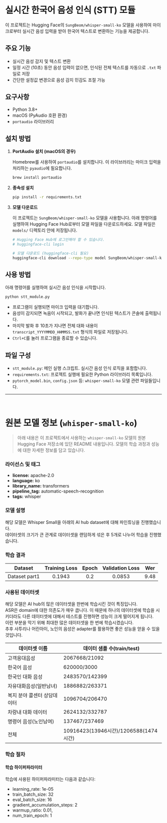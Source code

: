 # 실시간 한국어 음성 인식 (STT) 모듈

이 프로젝트는 Hugging Face의 `SungBeom/whisper-small-ko` 모델을 사용하여 마이크로부터 실시간 음성 입력을 받아 한국어 텍스트로 변환하는 기능을 제공합니다.

## 주요 기능

-   실시간 음성 감지 및 텍스트 변환
-   일정 시간 (10초) 동안 음성 입력이 없으면, 인식된 전체 텍스트를 자동으로 `.txt` 파일로 저장
-   간단한 설정값 변경으로 음성 감지 민감도 조절 가능

## 요구사항

-   Python 3.8+
-   macOS (PyAudio 호환 환경)
-   `portaudio` 라이브러리

## 설치 방법

1.  **PortAudio 설치 (macOS의 경우)**

    Homebrew를 사용하여 `portaudio`를 설치합니다. 이 라이브러리는 마이크 입력을 처리하는 `pyaudio`에 필요합니다.
    ```bash
    brew install portaudio
    ```

2.  **종속성 설치**

    ```bash
    pip install -r requirements.txt
    ```

3.  **모델 다운로드**

    이 프로젝트는 `SungBeom/whisper-small-ko` 모델을 사용합니다. 아래 명령어를 실행하여 Hugging Face Hub로부터 모델 파일을 다운로드하세요. 모델 파일은 `models/` 디렉토리 안에 저장됩니다.

    ```bash
    # Hugging Face Hub에 로그인해야 할 수 있습니다.
    # huggingface-cli login

    # 모델 다운로드 (huggingface-cli 필요)
    huggingface-cli download --repo-type model SungBeom/whisper-small-ko --local-dir models
    ```

## 사용 방법

아래 명령어를 실행하여 실시간 음성 인식을 시작합니다.

```bash
python stt_module.py
```

-   프로그램이 실행되면 마이크 입력을 대기합니다.
-   음성이 감지되면 녹음이 시작되고, 발화가 끝나면 인식된 텍스트가 콘솔에 출력됩니다.
-   마지막 발화 후 10초가 지나면 전체 대화 내용이 `transcript_YYYYMMDD_HHMMSS.txt` 형식의 파일로 저장됩니다.
-   `Ctrl+C`를 눌러 프로그램을 종료할 수 있습니다.

## 파일 구성

-   `stt_module.py`: 메인 실행 스크립트. 실시간 음성 인식 로직을 포함합니다.
-   `requirements.txt`: 프로젝트 실행에 필요한 Python 라이브러리 목록입니다.
-   `pytorch_model.bin`, `config.json` 등: `whisper-small-ko` 모델 관련 파일들입니다.

---
<br>

# 원본 모델 정보 (`whisper-small-ko`)

> 아래 내용은 이 프로젝트에서 사용하는 `whisper-small-ko` 모델의 원본 Hugging Face 저장소에 있던 README 내용입니다. 모델의 학습 과정과 성능에 대한 자세한 정보를 담고 있습니다.

### 라이선스 및 태그
- **license:** apache-2.0
- **language:** ko
- **library_name:** transformers
- **pipeline_tag:** automatic-speech-recognition
- **tags:** whisper

### 모델 설명
해당 모델은 Whisper Small을 아래의 AI hub dataset에 대해 파인튜닝을 진행했습니다. <br>
데이터셋의 크기가 큰 관계로 데이터셋을 랜덤하게 섞은 후 5개로 나누어 학습을 진행했습니다. <br>

### 학습 결과

|    Dataset    | Training Loss | Epoch | Validation Loss | Wer     |
|:-------------:|:-------------:|:-----:|:---------------:|:-------:|
| Dataset part1 | 0.1943        |  0.2  | 0.0853          | 9.48    |

### 사용된 데이터셋
해당 모델은 AI hub의 많은 데이터셋을 한번에 학습시킨 것이 특징입니다. <br>
ASR은 domain에 대한 의존도가 매우 큽니다. 이 때문에 하나의 데이터셋에 학습을 시키더라도 다른 데이터셋에 대해서 테스트를 진행하면 성능이 크게 떨어지게 됩니다. <br>
이런 부분을 막기 위해 최대한 많은 데이터셋을 한 번에 학습시켰습니다. <br>
추후 사투리나 어린아이, 노인의 음성은 adapter를 활용하면 좋은 성능을 얻을 수 있을 것입니다.

| 데이터셋 이름 | 데이터 샘플 수(train/test) |
| --- | --- |
| 고객응대음성 | 2067668/21092 |
| 한국어 음성 | 620000/3000 |
| 한국인 대화 음성 | 2483570/142399 |
| 자유대화음성(일반남녀) | 1886882/263371 |
| 복지 분야 콜센터 상담데이터 | 1096704/206470 |
| 차량내 대화 데이터 | 2624132/332787 |
| 명령어 음성(노인남여) | 137467/237469 |
| 전체 | 10916423(13946시간)/1206588(1474시간) |


### 학습 절차

#### 학습 하이퍼파라미터

학습에 사용된 하이퍼파라미터는 다음과 같습니다:
- learning_rate: 1e-05
- train_batch_size: 32
- eval_batch_size: 16
- gradient_accumulation_steps: 2
- warmup_ratio: 0.01,
- num_train_epoch: 1
